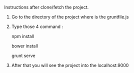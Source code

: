 Instructions after clone/fetch the project.

1. Go to the directory of the project where is the gruntfile.js
2. Type those 4 command :
     
      <dl>
      <p> npm install </p>
      <p> bower install </p>
      <p> grunt serve </p></dl>
      
3. After that you will see the project into the localhost:9000
